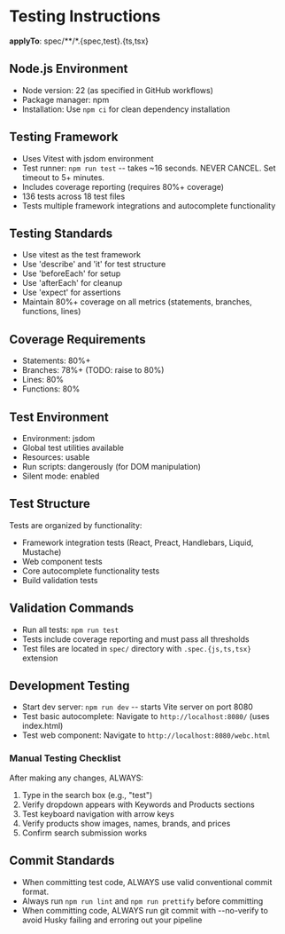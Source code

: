 # Testing Instructions

**applyTo**: spec/**/*.{spec,test}.{ts,tsx}

## Node.js Environment

- Node version: 22 (as specified in GitHub workflows)
- Package manager: npm
- Installation: Use `npm ci` for clean dependency installation

## Testing Framework

- Uses Vitest with jsdom environment
- Test runner: `npm run test` -- takes ~16 seconds. NEVER CANCEL. Set timeout to 5+ minutes.
- Includes coverage reporting (requires 80%+ coverage)
- 136 tests across 18 test files
- Tests multiple framework integrations and autocomplete functionality

## Testing Standards

- Use vitest as the test framework
- Use 'describe' and 'it' for test structure
- Use 'beforeEach' for setup
- Use 'afterEach' for cleanup
- Use 'expect' for assertions
- Maintain 80%+ coverage on all metrics (statements, branches, functions, lines)

## Coverage Requirements

- Statements: 80%+
- Branches: 78%+ (TODO: raise to 80%)
- Lines: 80%
- Functions: 80%

## Test Environment

- Environment: jsdom
- Global test utilities available
- Resources: usable
- Run scripts: dangerously (for DOM manipulation)
- Silent mode: enabled

## Test Structure

Tests are organized by functionality:
- Framework integration tests (React, Preact, Handlebars, Liquid, Mustache)
- Web component tests
- Core autocomplete functionality tests
- Build validation tests

## Validation Commands

- Run all tests: `npm run test`
- Tests include coverage reporting and must pass all thresholds
- Test files are located in `spec/` directory with `.spec.{js,ts,tsx}` extension

## Development Testing

- Start dev server: `npm run dev` -- starts Vite server on port 8080
- Test basic autocomplete: Navigate to `http://localhost:8080/` (uses index.html)
- Test web component: Navigate to `http://localhost:8080/webc.html`

### Manual Testing Checklist

After making any changes, ALWAYS:

1. Type in the search box (e.g., "test")
2. Verify dropdown appears with Keywords and Products sections
3. Test keyboard navigation with arrow keys
4. Verify products show images, names, brands, and prices
5. Confirm search submission works

## Commit Standards

- When committing test code, ALWAYS use valid conventional commit format.
- Always run `npm run lint` and `npm run prettify` before committing
- When committing code, ALWAYS run git commit with --no-verify to avoid Husky failing and erroring out your pipeline